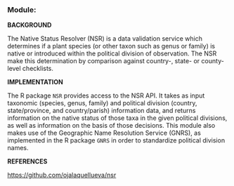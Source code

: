 ### **Module:**

**BACKGROUND**

The Native Status Resolver (NSR) is a data validation service which determines if a plant species (or other taxon such as genus or family) is native or introduced within the political division of observation. The NSR make this determination by comparison against country-, state- or county-level checklists.

**IMPLEMENTATION**

The R package `NSR` provides access to the NSR API.  It takes as input taxonomic (species, genus, family) and political division (country, state/province, and country/parish) information data, and returns information on the native status of those taxa in the given political divisions, as well as information on the basis of those decisions. This module also makes use of the Geographic Name Resolution Service (GNRS), as implemented in the R package `GNRS` in order to standardize political division names.

**REFERENCES**

https://github.com/ojalaquellueva/nsr
